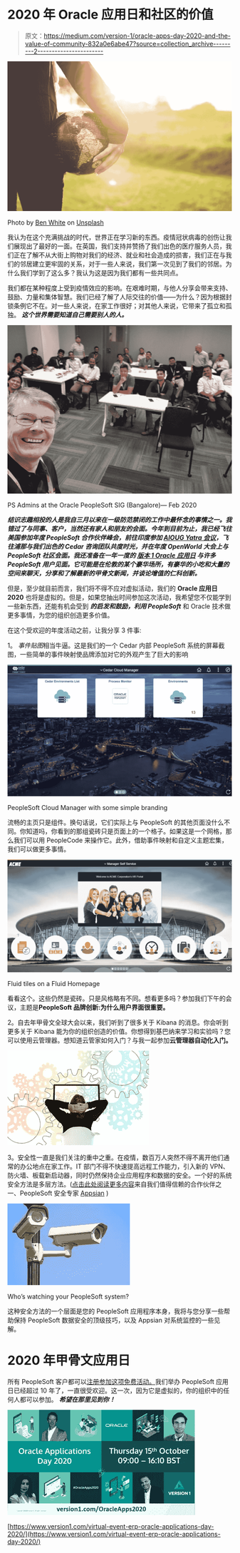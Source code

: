 # 2020 年 Oracle 应用日和社区的价值

> 原文：<https://medium.com/version-1/oracle-apps-day-2020-and-the-value-of-community-832a0e6abe47?source=collection_archive---------2----------------------->

![](img/4cff419028b1b0fa122c76dec5aea51d.png)

Photo by [Ben White](https://unsplash.com/@benwhitephotography?utm_source=medium&utm_medium=referral) on [Unsplash](https://unsplash.com?utm_source=medium&utm_medium=referral)

我认为在这个充满挑战的时代，世界正在学习新的东西。疫情冠状病毒的创伤让我们展现出了最好的一面。在英国，我们支持并赞扬了我们出色的医疗服务人员，我们正在了解不从大街上购物对我们的经济、就业和社会造成的损害，我们正在与我们的邻居建立更牢固的关系，对于一些人来说，我们第一次见到了我们的邻居。为什么我们学到了这么多？我认为这是因为我们都有一些共同点。

我们都在某种程度上受到疫情效应的影响。在艰难时期，与他人分享会带来支持、鼓励、力量和集体智慧。我们已经了解了人际交往的价值——为什么？因为根据封锁条例它不在。对一些人来说，在家工作很好；对其他人来说，它带来了孤立和孤独。 ***这个世界需要知道自己需要别人的人。***

![](img/33b5195a0da29816a9a5e3bc3e5b907c.png)

PS Admins at the Oracle PeopleSoft SIG (Bangalore)— Feb 2020

***结识志趣相投的人是我自三月以来在一级防范禁闭的工作中最怀念的事情之一。我错过了与同事、客户，当然还有家人和朋友的会面。今年到目前为止，我已经飞往美国参加年度 PeopleSoft 合作伙伴峰会，前往印度参加 [AIOUG Yatra 会议](https://www.aioug.org/ogyatra)，飞往浦那与我们出色的 Cedar 咨询团队共度时光，并在年度 OpenWorld 大会上与 PeopleSoft 社区会面。我还准备在一年一度的 [**版本 1 Oracle 应用日**](https://www.version1.com/virtual-event-erp-oracle-applications-day-2020/) 与许多 PeopleSoft 用户见面。它可能是在伦敦的某个豪华场所，有豪华的小吃和大量的空间来聊天，分享和了解最新的甲骨文新闻，并谈论增值的仁科创新。***

但是，至少就目前而言，我们将不得不应对虚拟活动，我们的 **Oracle 应用日 2020** 也将是虚拟的。但是，如果您抽出时间参加这次活动，我希望您不仅能学到一些新东西，还能有机会受到 ***的启发和鼓励，利用 PeopleSoft*** 和 Oracle 技术做更多事情，为您的组织创造更多价值。

在这个受欢迎的年度活动之前，让我分享 3 件事:

1。 *事件贴图*相当牛逼。这是我们的一个 Cedar 内部 PeopleSoft 系统的屏幕截图，一些简单的事件映射使品牌添加对它的外观产生了巨大的影响

![](img/11fc3353b7c8271f020ebe24fe3e6b16.png)

PeopleSoft Cloud Manager with some simple branding

流畅的主页只是组件。换句话说，它们实际上与 PeopleSoft 的其他页面没什么不同。你知道吗，你看到的那组瓷砖只是页面上的一个格子。如果这是一个网格，那么我们可以用 PeopleCode 来操作它。此外，借助事件映射和自定义主题宏集，我们可以做更多事情。

![](img/82cf9686521653297799968487a70d54.png)

Fluid tiles on a Fluid Homepage

看看这个。这些仍然是瓷砖。只是风格略有不同。想看更多吗？参加我们下午的会议，主题是**PeopleSoft 品牌创新:为什么用户界面很重要。**

2。自去年甲骨文全球大会以来，我们听到了很多关于 Kibana 的消息。你会听到更多关于 Kibana 能为你的组织创造的价值。你想得到基巴纳来学习和实验吗？您可以使用云管理器。想知道云管家如何入门？与我一起参加**云管理器自动化入门。**

![](img/b0b57b009f4b5e7dfdb621b3e9e3552b.png)

3。安全性一直是我们关注的重中之重。在疫情，数百万人突然不得不离开他们通常的办公地点在家工作。IT 部门不得不快速提高远程工作能力，引入新的 VPN、防火墙、板载新启动器，同时仍然保持企业应用程序和数据的安全。一个好的系统安全方法是多层方法。([点击此处阅读更多内容](https://www.appsian.com/blog/protecting-erp-data-from-application-vulnerabilities/)来自我们值得信赖的合作伙伴之一、PeopleSoft 安全专家 [Appsian](https://www.appsian.com/) )

![](img/69430ebadeb9dd05fd0c2738b952cb9d.png)

Who’s watching your PeopleSoft system?

这种安全方法的一个层面是您的 PeopleSoft 应用程序本身，我将与您分享一些帮助保持 PeopleSoft 数据安全的顶级技巧，以及 Appsian 对系统监控的一些见解。

# **2020 年甲骨文应用日**

所有 PeopleSoft 客户都可以[注册参加这项免费活动。](https://www.version1.com/virtual-event-erp-oracle-applications-day-2020/)我们举办 PeopleSoft 应用日已经超过 10 年了，一直很受欢迎。这一次，因为它是虚拟的，你的组织中的任何人都可以参加。 ***希望在那里见到你！***

[![](img/2a570d7e24881abd92b36ec153dfdf2e.png)](https://www.version1.com/virtual-event-erp-oracle-applications-day-2020/)

[https://www.version1.com/virtual-event-erp-oracle-applications-day-2020/](https://www.version1.com/virtual-event-erp-oracle-applications-day-2020/)